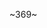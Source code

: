 ~369~
<!---
lwezsenju/lwezsenju is a ✨ special ✨ repository because its `README.md` (this file) appears on your GitHub profile.
You can click the Preview link to take a look at your changes.
--->
